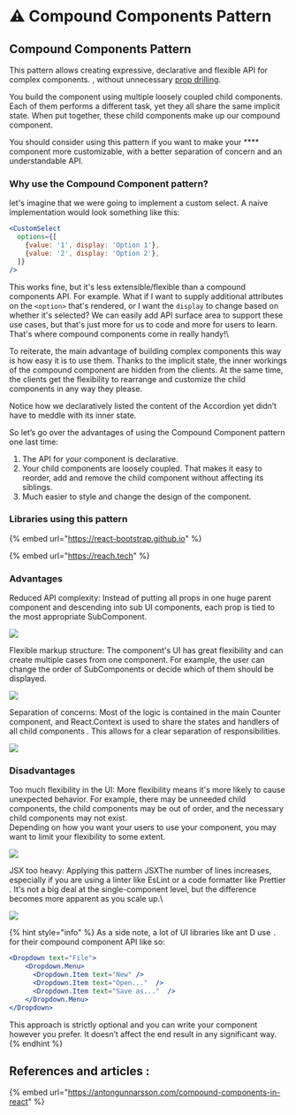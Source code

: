 # ⚠ Compound Components Pattern

## Compound Components Pattern <a href="#6eaa" id="6eaa"></a>

This pattern allows creating expressive, declarative and flexible API for complex components. , without unnecessary [pr](https://kentcdodds.com/blog/prop-drilling)[op drilling](https://kentcdodds.com/blog/prop-drilling).&#x20;

You build the component using multiple loosely coupled child components. Each of them performs a different task, yet they all share the same implicit state. When put together, these child components make up our compound component.

You should consider using this pattern if you want to make your **** component more customizable, with a better separation of concern and an understandable API.

### Why use the Compound Component pattern? <a href="#why-use-the-compound-component-pattern" id="why-use-the-compound-component-pattern"></a>

let's imagine that we were going to implement a custom select. A naive implementation would look something like this:

```jsx
<CustomSelect
  options={[
    {value: '1', display: 'Option 1'},
    {value: '2', display: 'Option 2'},
  ]}
/>
```

This works fine, but it's less extensible/flexible than a compound components API. For example. What if I want to supply additional attributes on the `<option>` that's rendered, or I want the `display` to change based on whether it's selected? We can easily add API surface area to support these use cases, but that's just more for us to code and more for users to learn. That's where compound components come in really handy!\


To reiterate, the main advantage of building complex components this way is how easy it is to use them. Thanks to the implicit state, the inner workings of the compound component are hidden from the clients. At the same time, the clients get the flexibility to rearrange and customize the child components in any way they please.

Notice how we declaratively listed the content of the Accordion yet didn’t have to meddle with its inner state.

So let’s go over the advantages of using the Compound Component pattern one last time:

1. The API for your component is declarative.
2. Your child components are loosely coupled. That makes it easy to reorder, add and remove the child component without affecting its siblings.
3. Much easier to style and change the design of the component.

### Libraries using this pattern&#x20;

{% embed url="https://react-bootstrap.github.io" %}

{% embed url="https://reach.tech" %}

### Advantages

Reduced API complexity: Instead of putting all props in one huge parent component and descending into sub UI components, each prop is tied to the most appropriate SubComponent.

![](https://blog.kakaocdn.net/dn/yf23A/btriac3DGbW/K3mrlDDkP4fx0dlAToJhA1/img.jpg)

Flexible markup structure: The component's UI has great flexibility and can create multiple cases from one component. For example, the user can change the order of SubComponents or decide which of them should be displayed.

![](https://blog.kakaocdn.net/dn/8ZzdS/btrh4NYxSeo/tVje3ivYkfDqGi2oCDkcdk/img.jpg)

Separation of concerns: Most of the logic is contained in the main Counter component, and React.Context is used to share the states and handlers of all child components . This allows for a clear separation of responsibilities.

![](https://blog.kakaocdn.net/dn/dGLSX7/btriac3DKnt/gjeFYUUFMUCEcZZUp2KlT1/img.jpg)

### Disadvantages

Too much flexibility in the UI: More flexibility means it's more likely to cause unexpected behavior. For example, there may be unneeded child components, the child components may be out of order, and the necessary child components may not exist.\
Depending on how you want your users to use your component, you may want to limit your flexibility to some extent.

&#x20;

![](https://blog.kakaocdn.net/dn/r59h6/btribAQterl/b96c4sa5jUwYsjusvqEz51/img.jpg)

JSX too heavy: Applying this pattern JSXThe number of lines increases, especially if you are using a linter like EsLint or a code formatter like Prettier . It's not a big deal at the single-component level, but the difference becomes more apparent as you scale up.\


&#x20;

![](https://blog.kakaocdn.net/dn/b5O5mN/btriaVAxR9y/TR7AH27P5cr511615WWgkk/img.jpg)

{% hint style="info" %}
As a side note, a lot of UI libraries like ant D use `.` for their compound component API like so:

```jsx
<Dropdown text="File">
    <Dropdown.Menu>
      <Dropdown.Item text="New" />
      <Dropdown.Item text="Open..."  />
      <Dropdown.Item text="Save as..."  />
    </Dropdown.Menu>
</Dropdown>
```

This approach is strictly optional and you can write your component however you prefer. It doesn’t affect the end result in any significant way.
{% endhint %}

## References and articles :

{% embed url="https://antongunnarsson.com/compound-components-in-react" %}
